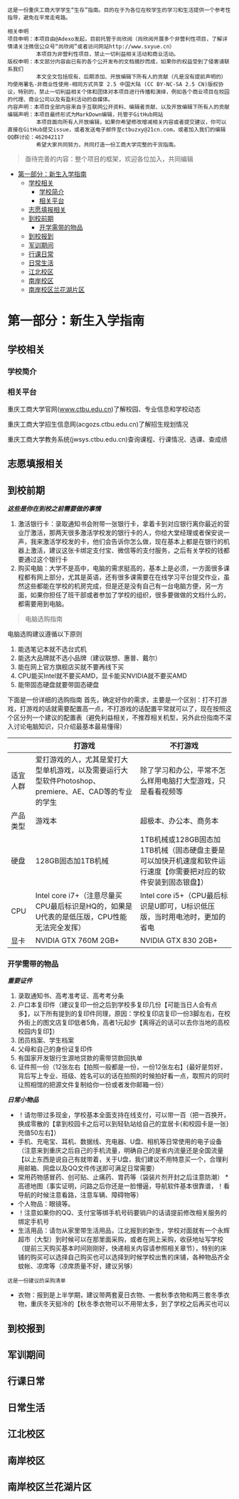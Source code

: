```
这是一份重庆工商大学学生“生存”指南。目的在于为各位在校学生的学习和生活提供一个参考性指导，避免在平常走弯路。
```

```
相关申明
项目申明：本项目由@Adexo发起，目前托管于尚欣阅（尚欣阅开展多个非营利性项目，了解详情请关注微信公众号“尚欣阅”或者访问网站http://www.sxyue.cn）
         本项目为非营利性项目，禁止一切利益相关活动和商业活动。
版权申明：本文部分内容由已有的各个公开发布的文档摘抄而成，如果你的权益受到了侵害请联系我们
         本文全文包括现有、后期添加、开放编辑下所有人的贡献（凡是没有提前声明的）均使用署名-非商业性使用-相同方式共享 2.5 中国大陆 (CC BY-NC-SA 2.5 CN)版权协议，特别的，禁止一切利益相关个体和团体对本项目进行传播和演绎，例如各个商业项目在校园的代理、商业公司以及有盈利活动的自媒体。
内容声明：本项目全部内容来自于互联网公开资料、编辑者贡献、以及开放编辑下所有人的贡献
编辑声明：本项目最终形式为MarkDown编辑，托管于GitHub网站
         本项目面向所有人开放编辑，如果你希望修改增减相关内容或者提交建议，你可以直接在GitHub提交issue，或者发送电子邮件至ctbuzxy@21cn.com，或者加入我们的编辑QQ群讨论：462042117
         希望大家共同努力，共同打造一份工商大学完整的干货指南。
```
>亟待完善的内容：整个项目的框架，欢迎各位加入，共同编辑

<!-- TOC -->

- [第一部分：新生入学指南](#第一部分新生入学指南)
    - [学校相关](#学校相关)
        - [学校简介](#学校简介)
        - [相关平台](#相关平台)
    - [志愿填报相关](#志愿填报相关)
    - [到校前期](#到校前期)
        - [开学需带的物品](#开学需带的物品)
    - [到校报到](#到校报到)
    - [军训期间](#军训期间)
    - [行课日常](#行课日常)
    - [日常生活](#日常生活)
    - [江北校区](#江北校区)
    - [南岸校区](#南岸校区)
    - [南岸校区兰花湖片区](#南岸校区兰花湖片区)

<!-- /TOC -->

# 第一部分：新生入学指南

## 学校相关

### 学校简介

### 相关平台

重庆工商大学官网(www.ctbu.edu.cn)了解校园、专业信息和学校动态

重庆工商大学招生信息网(acgozs.ctbu.edu.cn)了解招生规划情况

重庆工商大学教务系统(jwsys.ctbu.edu.cn)查询课程、行课情况、选课、查成绩

## 志愿填报相关

## 到校前期

***这些是你在到校之前需要做的事情***
1. 激活银行卡：录取通知书会附带一张银行卡，拿着卡到对应银行离你最近的营业厅激活，那两天很多激活学校发的银行卡的人，你给大堂经理或者保安说一声，我来激活学校发的卡，他们会告诉你怎么做，现在基本上都是在银行的机器上激活，建议这张卡绑定支付宝、微信等的支付服务，之后有关学校的钱都要通过这个银行卡
2. 购买电脑：大学不是高中，电脑的需求挺高的，基本上是必须，一方面很多课程都有网上部分，尤其是英语，还有很多课需要在在线学习平台提交作业，虽然这些都能在学校的机房完成，但是还是没有自己有一台电脑方便，另一方面，如果你担任了班干部或者参加了学校的组织，很多要做做的文档什么的，都需要用到电脑。
> 电脑选购指南

电脑选购建议遵循以下原则
1. 能选笔记本就不选台式机
2. 能选大品牌就不选小品牌（建议联想、惠普、戴尔）
3. 能在网上官方旗舰店买就不要再线下买
4. CPU能买Intel就不要买AMD，显卡能买NVIDIA就不要买AMD
5. 能带固态硬盘就要带固态硬盘

下面是一份详细的选购指南
首先，确定好你的需求，主要是一个区别：打不打游戏，打游戏的话就需要配置高一点，不打游戏的话配置平常就可以了，现在按照这个区分列一个建议的配置表（避免利益相关，不推荐相关机型，另外此份指南不深入讨论电脑知识，只介绍最基本最易懂得）

|     |打游戏|不打游戏|
|-----|-----|------|
|适宜人群|爱打游戏的人，尤其是爱打大型单机游戏，以及需要运行大型软件Photoshop、premiere、AE、CAD等的专业的学生|除了学习和办公，平常不怎么样用电脑打大型游戏，只是看看视频等|
|产品类型|游戏本|超极本、办公本、商务本|
|硬盘|128GB固态加1TB机械|1TB机械或128GB固态加1TB机械（固态硬盘主要是可以加快开机速度和软件运行速度【你需要把对应的软件安装到固态银盘】）|
|CPU|Intel core i7+（注意尽量买CPU最后标识是HQ的，如果是U代表的是低压版，CPU性能无法完全发挥）|Intel core i5+（CPU最后标识是U即可，U标识低压版，当时用电池时，更加的省电|
|显卡|NVIDIA GTX 760M 2GB+|NVIDIA GTX 830 2GB+|

### 开学需带的物品

***重要证件***

1. 录取通知书、高考准考证、高考考分条
2. 户口本复印件（建议复印一份之后到学校多复印几份【可能当日人会有点多】，以下所有提到的复印件同理，原因：学校复印店复印一份3脚左右，在校外街上的图文店复印低者5角，高者1元起步【离得近的话可以去你当地的高校校园内复印】）
3. 团员档案、学生档案
4. 父母和自己的身份证复印件
5. 有国家开发银行生源地贷款的需带贷款回执单
6. 证件照一份（12张左右【拍照一般都是一份，一份12张左右】{最好是剪好，背后写上专业、班级、姓名可以的话在拍照的时候拍好看一点，取照片的同时让照相馆的把源文件复制给你一份或者发你邮箱一份）

***日常小物品***

* ！请勿带过多现金，学校基本全面支持在线支付，可以带一百（把一百换开，换成零散的【拿到校园卡之后可以到轻轨站给自己的宜居卡{和校园卡是一张}充值50左右】）
* 手机、充电宝、耳机、数据线、充电器、U盘、相机等日常使用的电子设备（注意来到重庆之后自己的手机流量，明确自己的是省内流量还是全国流量【以上东西是说自己有就带着，关于U盘，我们建议不用特意买一个，合理利用邮箱、网盘以及QQ文件传送即可满足日常需要）
* 常用药物感冒药、创可贴、止痛药、胃药等（袋装片剂开封之后注意防潮）
 *高德地图（事实证明，问路之后你还是一脸懵逼，导航软件基本很靠谱，！看导航的时候注意看路，注意车辆、障碍物等）
* 个人物品：眼镜等。
* ！注意如果你的QQ、支付宝等绑手机号码要销户的话请提前修改相关服务的绑定手机号
* 生活用品：请勿从家里带生活用品，江北报到的新生，学校对面就有一个永辉超市（大型）到时候可以在那里面采购，或者在网上采购，收获地址写学校（提前三天购买基本时间刚刚好，快递相关内容请参照相关章节），特别的床铺的购买可以选择自己购买也可以选择到时候学校出售的床铺，各种物品齐全蚊帐、凉席等（凉席质量不好，建议另够）
```
这是一份建议的采购清单

```
* 衣物：报到是上半学期，建议带两套夏日衣物、一套秋季衣物和两三套冬季衣物，重庆冬天挺冷的【秋冬季衣物可以不用带太多，到了学校之后再买也可以 

## 到校报到

## 军训期间

## 行课日常

## 日常生活

## 江北校区

## 南岸校区

## 南岸校区兰花湖片区